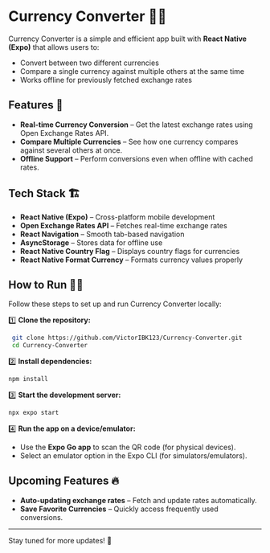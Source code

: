 # Currency Converter 💱📲

Currency Converter is a simple and efficient app built with **React Native (Expo)** that allows users to:
- Convert between two different currencies
- Compare a single currency against multiple others at the same time
- Works offline for previously fetched exchange rates

## Features 🚀
- **Real-time Currency Conversion** – Get the latest exchange rates using Open Exchange Rates API.
- **Compare Multiple Currencies** – See how one currency compares against several others at once.
- **Offline Support** – Perform conversions even when offline with cached rates.

## Tech Stack 🏗️
- **React Native (Expo)** – Cross-platform mobile development
- **Open Exchange Rates API** – Fetches real-time exchange rates
- **React Navigation** – Smooth tab-based navigation
- **AsyncStorage** – Stores data for offline use
- **React Native Country Flag** – Displays country flags for currencies
- **React Native Format Currency** – Formats currency values properly

## How to Run 🏃‍♂️

Follow these steps to set up and run Currency Converter locally:

1️⃣ **Clone the repository:**
```sh
 git clone https://github.com/VictorIBK123/Currency-Converter.git
 cd Currency-Converter
```

2️⃣ **Install dependencies:**
```sh
npm install
```

3️⃣ **Start the development server:**
```sh
npx expo start
```

4️⃣ **Run the app on a device/emulator:**
- Use the **Expo Go app** to scan the QR code (for physical devices).
- Select an emulator option in the Expo CLI (for simulators/emulators).

## Upcoming Features 🔥
- **Auto-updating exchange rates** – Fetch and update rates automatically.
- **Save Favorite Currencies** – Quickly access frequently used conversions.

---
Stay tuned for more updates! 🚀


